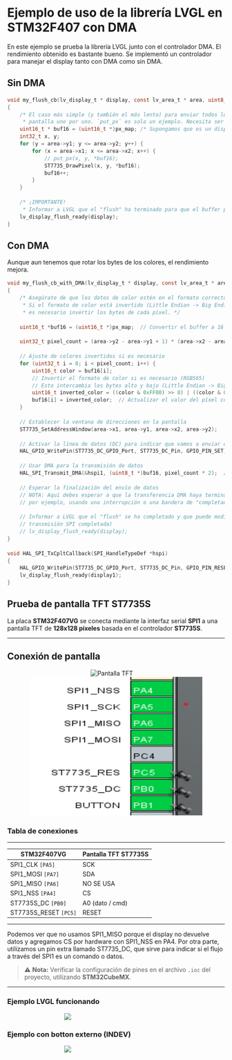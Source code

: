 # Ejemplo de uso de la librería LVGL en STM32F407 con DMA

En este ejemplo se prueba la librería LVGL junto con el controlador DMA. El rendimiento obtenido es bastante bueno. Se implementó un controlador para manejar el display tanto con DMA como sin DMA.


## Sin DMA
```c
void my_flush_cb(lv_display_t * display, const lv_area_t * area, uint8_t * px_map)
{
    /* El caso más simple (y también el más lento) para enviar todos los píxeles renderizados a la
     * pantalla uno por uno. `put_px` es solo un ejemplo. Necesita ser implementado por ti. */
    uint16_t * buf16 = (uint16_t *)px_map; /* Supongamos que es un display de 16 bits (RGB565) */
    int32_t x, y;
    for (y = area->y1; y <= area->y2; y++) {
        for (x = area->x1; x <= area->x2; x++) {
            // put_px(x, y, *buf16);
            ST7735_DrawPixel(x, y, *buf16);
            buf16++;
        }
    }

    /* ¡IMPORTANTE!
     * Informar a LVGL que el "flush" ha terminado para que el buffer pueda ser modificado nuevamente. */
    lv_display_flush_ready(display);
}

```

## Con DMA

Aunque aun tenemos que rotar los bytes de los colores, el rendimiento mejora.
```c
void my_flush_cb_with_DMA(lv_display_t * display, const lv_area_t * area, uint8_t * px_map)
{
    /* Asegúrate de que los datos de color estén en el formato correcto. 
     * Si el formato de color está invertido (Little Endian -> Big Endian o viceversa),
     * es necesario invertir los bytes de cada píxel. */

    uint16_t *buf16 = (uint16_t *)px_map;  // Convertir el buffer a 16 bits para facilitar el acceso a cada píxel.

    uint32_t pixel_count = (area->y2 - area->y1 + 1) * (area->x2 - area->x1 + 1);

    // Ajuste de colores invertidos si es necesario
    for (uint32_t i = 0; i < pixel_count; i++) {
        uint16_t color = buf16[i];
        // Invertir el formato de color si es necesario (RGB565)
        // Esto intercambia los bytes alto y bajo (Little Endian -> Big Endian)
        uint16_t inverted_color = ((color & 0xFF00) >> 8) | ((color & 0x00FF) << 8);
        buf16[i] = inverted_color;  // Actualizar el valor del píxel con el color invertido
    }

    // Establecer la ventana de direcciones en la pantalla
    ST7735_SetAddressWindow(area->x1, area->y1, area->x2, area->y2);

    // Activar la línea de datos (DC) para indicar que vamos a enviar datos y no comandos.
    HAL_GPIO_WritePin(ST7735_DC_GPIO_Port, ST7735_DC_Pin, GPIO_PIN_SET);

    // Usar DMA para la transmisión de datos
    HAL_SPI_Transmit_DMA(&hspi1, (uint8_t *)buf16, pixel_count * 2);  // 2 bytes por píxel

    // Esperar la finalización del envío de datos
    // NOTA: Aquí debes esperar a que la transferencia DMA haya terminado,
    // por ejemplo, usando una interrupción o una bandera de "completado".

    // Informar a LVGL que el "flush" se ha completado y que puede modificar el buffer (Se hace en la interrupción de 
    // transmisión SPI completada)
    // lv_display_flush_ready(display);
}

void HAL_SPI_TxCpltCallback(SPI_HandleTypeDef *hspi)
{
    HAL_GPIO_WritePin(ST7735_DC_GPIO_Port, ST7735_DC_Pin, GPIO_PIN_RESET);
    lv_display_flush_ready(display1);
}
```

## Prueba de pantalla TFT ST7735S

La placa **STM32F407VG** se conecta mediante la interfaz serial **SPI1** a una pantalla TFT de **128x128 píxeles** basada en el controlador **ST7735S**.

---

## Conexión de pantalla

<p align="center">
  <img src="./imgs/pantalla_144.avif" width="410" height="320" alt="Pantalla TFT">
  &nbsp;&nbsp;&nbsp;&nbsp;
  <img src="./imgs/pines_v2.png" width="400" height="320" alt="Pines de conexión">
</p>

### Tabla de conexiones
------------------------------------------------
| STM32F407VG           |  Pantalla TFT ST7735S |
|-----------------------|-----------------------|
| SPI1_CLK      `[PA5]` | SCK                   |
| SPI1_MOSI     `[PA7]` | SDA                   |
| SPI1_MISO     `[PA6]` | NO SE USA             |
| SPI1_NSS      `[PA4]` | CS                    |
| ST7735S_DC    `[PB0]` | A0 (dato / cmd)       |
| ST7735S_RESET `[PC5]` | RESET                 |
-------------------------------------------------

Podemos ver que no usamos SPI1_MISO porque el display no devuelve datos y agregamos CS por hardware con SPI1_NSS en PA4. Por otra parte, utilizamos un pin extra llamado ST7735_DC, que sirve para indicar si el flujo a través del SPI1 es un comando o datos.


> ⚠️ **Nota:** Verificar la configuración de pines en el archivo `.ioc` del proyecto, utilizando **STM32CubeMX**.

---


### Ejemplo LVGL funcionando

<div style="display: flex; justify-content: center;">
    <img src="./imgs/lvgl_demo.gif" style="max-width: 100%; width: 240px; height: auto;">
</div>



### Ejemplo con botton externo (INDEV)

<div style="display: flex; justify-content: center;">
    <img src="./imgs/lv_indev.gif" style="max-width: 100%; width: 240px; height: auto;">
</div>
